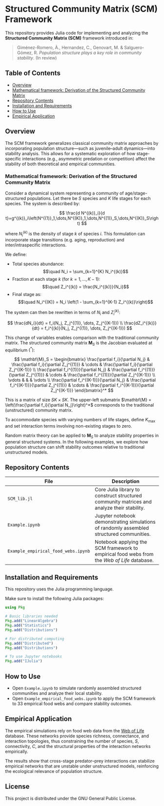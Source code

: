 # Structured Community Matrix (SCM) Framework

This repository provides Julia code for implementing and analyzing the **Structured Community Matrix (SCM)** framework introduced in:

> Giménez-Romero, À., Hernandez, C., Genovart, M. & Salguero-Gómez, R. *Population structure plays a key role in community stability*. (In review)

## Table of Contents

- [Overview](#overview)
- [Mathematical framework: Derivation of the Structured Community Matrix](#mathematical-framework-derivation-of-the-structured-community-matrix)
- [Repository Contents](#repository-contents)
- [Installation and Requirements](#installation-and-requirements)
- [How to Use](#how-to-use)
- [Empirical Application](#empirical-application)

## Overview

The SCM framework generalizes classical community matrix approaches by incorporating population structure—such as juvenile–adult dynamics—into stability analysis. This allows for a systematic exploration of how stage-specific interactions (e.g., asymmetric predation or competition) affect the stability of both theoretical and empirical communities.

### Mathematical framework: Derivation of the Structured Community Matrix

Consider a dynamical system representing a community of age/stage-structured populations. Let there be $S$ species and $K$ life stages for each species. The system is described by:

$$
\frac{d N^{(k)}_i}{d t}=g^{(k)}_i\left(N^{(1)}_1,\dots,N^{(K)}_1,\dots,N^{(1)}_S,\dots,N^{(K)}_S\right)
$$

where $N_i^{(k)}$ is the density of stage $k$ of species $i$. This formulation can incorporate stage transitions (e.g. aging, reproduction) and inter/intraspecific interactions.

We define:

- Total species abundance:  
  $$\quad N_i = \sum_{k=1}^{K} N_i^{(k)}$$
- Fraction at each stage $k$ (for $k = 1, \dots, K-1$):  
  $$\quad Z_i^{(k)} = \frac{N_i^{(k)}}{N_i}$$
- Final stage as:  
  $$\quad N_i^{(K)} = N_i \left(1 - \sum_{k=1}^{K-1} Z_i^{(k)}\right)$$

The system can then be rewritten in terms of $N_i$ and $Z_i^{(k)}$:

$$
\frac{dN_i}{dt} = f_i(N_j, Z_j^{(1)}, \dots, Z_j^{(K-1)}) \\
\frac{dZ_i^{(k)}}{dt} = f_i^{(k)}(N_j, Z_j^{(1)}, \dots, Z_j^{(K-1)})
$$

This change of variables enables comparison with the traditional community matrix. The structured community matrix $\mathbf{M}_S$ is the Jacobian evaluated at equilibrium $(^*)$:

$$
\mathbf{M}_S =
\begin{bmatrix}
\frac{\partial f_i}{\partial N_j} & \frac{\partial f_i}{\partial Z_j^{(1)}} & \cdots & \frac{\partial f_i}{\partial Z_j^{(K-1)}} \\
\frac{\partial f_i^{(1)}}{\partial N_j} & \frac{\partial f_i^{(1)}}{\partial Z_j^{(1)}} & \cdots & \frac{\partial f_i^{(1)}}{\partial Z_j^{(K-1)}} \\
\vdots & & & \vdots \\
\frac{\partial f_i^{(K-1)}}{\partial N_j} & \frac{\partial f_i^{(K-1)}}{\partial Z_j^{(1)}} & \cdots & \frac{\partial f_i^{(K-1)}}{\partial Z_j^{(K-1)}}
\end{bmatrix}^*
$$

This is a matrix of size $SK \times SK$. The upper-left submatrix $\mathbf{M} = \left(\frac{\partial f_i}{\partial N_j}\right)^*$ corresponds to the traditional (unstructured) community matrix.

To accommodate species with varying numbers of life stages, define $K_{\max}$ and set interaction terms involving non-existing stages to zero.

Random matrix theory can be applied to $\mathbf{M}_S$ to analyze stability properties in general structured systems. In the following examples, we explore how population structure can shift stability outcomes relative to traditional unstructured models.


## Repository Contents

| File                                | Description                                                                 |
|-------------------------------------|-----------------------------------------------------------------------------|
| `SCM_lib.jl`                        | Core Julia library to construct structured community matrices and analyze their stability. |
| `Example.ipynb`                     | Jupyter notebook demonstrating simulations of randomly assembled structured communities. |
| `Example_empirical_food_webs.ipynb` | Notebook applying the SCM framework to empirical food webs from the *Web of Life* database. |

## Installation and Requirements

This repository uses the Julia programming language.

Make sure to install the following Julia packages:

```julia
using Pkg

# Basic libraries needed
Pkg.add("LinearAlgebra")
Pkg.add("Statistics")
Pkg.add("Distributions")

# For distributed computing
Pkg.add("Distributed")
Pkg.add("Distributions")

# To use Jupyter notebooks
Pkg.add("IJulia")
```

## How to Use

- Open `Example.ipynb` to simulate randomly assembled structured communities and analyze their local stability.
- Open `Example_empirical_food_webs.ipynb` to apply the SCM framework to 33 empirical food webs and compare stability outcomes.

## Empirical Application

The empirical simulations rely on food web data from the [Web of Life](https://www.web-of-life.es/) database. These networks provide species richness, connectance, and interaction topologies, thus constraining the number of species, $S$, connectivity, $C$, and the structural properties of the interaction networks empirically.


The results show that cross-stage predator–prey interactions can stabilize empirical networks that are unstable under unstructured models, reinforcing the ecological relevance of population structure.

## License

This project is distributed under the GNU General Public License.
